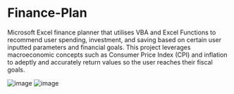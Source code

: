 # Finance-Plan
Microsoft Excel finance planner that utilises VBA and Excel Functions to recommend user spending, investment, and saving based on certain user inputted parameters and financial goals. This project leverages macroeconomic concepts such as Consumer Price Index (CPI) and inflation to adeptly and accurately return values so the user reaches their fiscal goals.

![image](https://github.com/user-attachments/assets/055fc3f5-077b-40dc-b3c5-18a8cc35ff45)
![image](https://github.com/user-attachments/assets/3f7f6507-b8a2-4064-a352-62f4c7fe994a)
